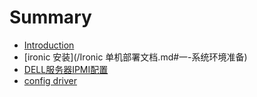 # Summary

* [Introduction](README.md)
* [ironic 安装](/Ironic 单机部署文档.md#一-系统环境准备)
* [DELL服务器IPMI配置](Dell服务器IPMI配置.md)
* [config driver](config-driver.md)

